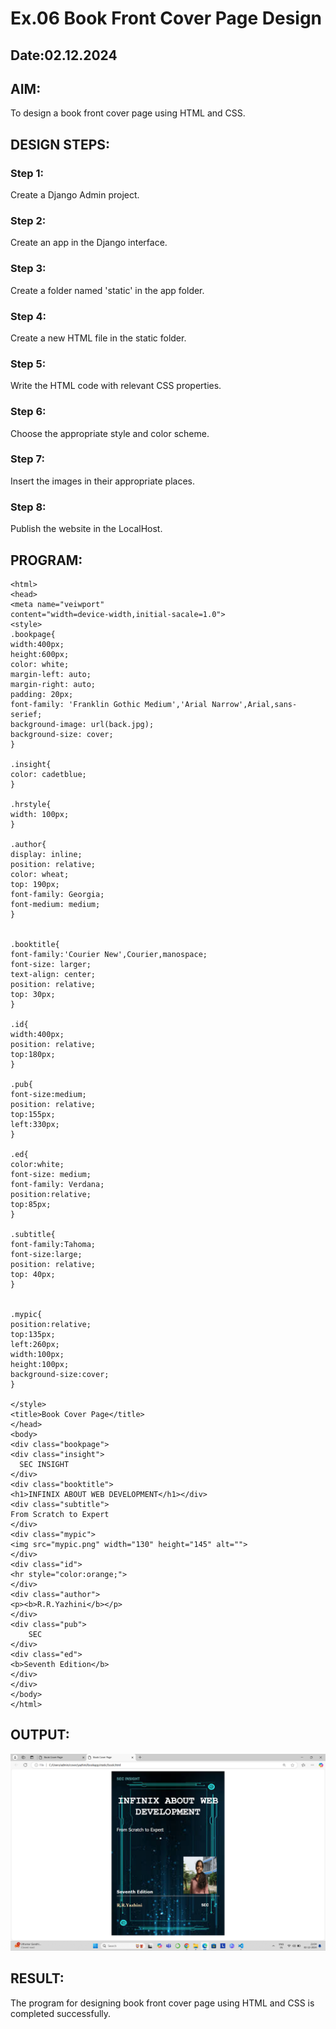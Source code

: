 # Ex.06 Book Front Cover Page Design
## Date:02.12.2024

## AIM:
To design a book front cover page using HTML and CSS.

## DESIGN STEPS:

### Step 1:
Create a Django Admin project.

### Step 2:
Create an app in the Django interface.

### Step 3:
Create a folder named 'static' in the app folder.

### Step 4:
Create a new HTML file in the static folder.

### Step 5:
Write the HTML code with relevant CSS properties.

### Step 6:
Choose the appropriate style and color scheme.

### Step 7:
Insert the images in their appropriate places.

### Step 8:
Publish the website in the LocalHost.

## PROGRAM:
```
<html>
<head>
<meta name="veiwport"
content="width=device-width,initial-sacale=1.0">
<style>
.bookpage{
width:400px;
height:600px;
color: white;
margin-left: auto;
margin-right: auto;
padding: 20px;
font-family: 'Franklin Gothic Medium','Arial Narrow',Arial,sans-serief;
background-image: url(back.jpg);
background-size: cover;
}

.insight{
color: cadetblue;
}

.hrstyle{
width: 100px;
}

.author{
display: inline;
position: relative;
color: wheat;
top: 190px;
font-family: Georgia;
font-medium: medium;
}


.booktitle{
font-family:'Courier New',Courier,manospace;
font-size: larger;
text-align: center;
position: relative;
top: 30px;
}

.id{
width:400px;
position: relative;
top:180px;
}

.pub{
font-size:medium;
position: relative;
top:155px;
left:330px;
}

.ed{
color:white;
font-size: medium;
font-family: Verdana;
position:relative;
top:85px;
}

.subtitle{
font-family:Tahoma;
font-size:large;
position: relative;
top: 40px;
}


.mypic{
position:relative;
top:135px;
left:260px;
width:100px;
height:100px;
background-size:cover;
}

</style>
<title>Book Cover Page</title>
</head>
<body>
<div class="bookpage">
<div class="insight">
  SEC INSIGHT
</div>
<div class="booktitle">
<h1>INFINIX ABOUT WEB DEVELOPMENT</h1></div>
<div class="subtitle">
From Scratch to Expert
</div>
<div class="mypic">
<img src="mypic.png" width="130" height="145" alt="">
</div>
<div class="id">
<hr style="color:orange;">
</div>
<div class="author">
<p><b>R.R.Yazhini</b></p>
</div>
<div class="pub">
    SEC
</div>
<div class="ed">
<b>Seventh Edition</b>
</div>
</div>
</body>
</html>
```

## OUTPUT:
![alt text](<Screenshot (64)-1.png>)
## RESULT:
The program for designing book front cover page using HTML and CSS is completed successfully.
